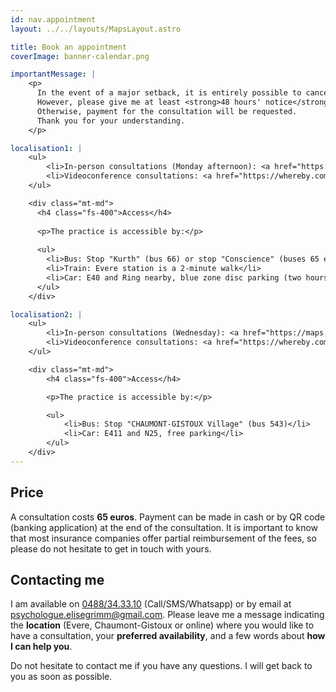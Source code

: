 ```yaml
---
id: nav.appointment
layout: ../../layouts/MapsLayout.astro

title: Book an appointment
coverImage: banner-calendar.png

importantMessage: |
    <p>
      In the event of a major setback, it is entirely possible to cancel an appointment.
      However, please give me at least <strong>48 hours' notice</strong>.  
      Otherwise, payment for the consultation will be requested. 
      Thank you for your understanding.
    </p>

localisation1: |
    <ul>
        <li>In-person consultations (Monday afternoon): <a href="https://maps.app.goo.gl/ZiPnN6xyHavBY6do9" target="_blank" />73 rue G. Kurth, B-1140 Bruxelles (Evere)</a></li>
        <li>Videoconference consultations: <a href="https://whereby.com/consultations-elisegrimm" target="_blank" />whereby.com/consultations-elisegrimm</a></li>
    </ul>

    <div class="mt-md">
      <h4 class="fs-400">Access</h4>
    
      <p>The practice is accessible by:</p>
    
      <ul>
        <li>Bus: Stop "Kurth" (bus 66) or stop "Conscience" (buses 65 et 66)</li>
        <li>Train: Evere station is a 2-minute walk</li>
        <li>Car: E40 and Ring nearby, blue zone disc parking (two hours free) can be found Rue J. B. Mosselmans</li>
      </ul>
    </div>

localisation2: |
    <ul>
        <li>In-person consultations (Wednesday): <a href="https://maps.app.goo.gl/zExM1F5uy2p5GN5v6" target="_blank" />Fyki Sports, Rue Inchebroux 1C, 1325 Chaumont-Gistoux</a></li>
        <li>Videoconference consultations: <a href="https://whereby.com/consultations-elisegrimm" target="_blank" />whereby.com/consultations-elisegrimm</a></li>
    </ul>

    <div class="mt-md">
        <h4 class="fs-400">Access</h4>

        <p>The practice is accessible by:</p>

        <ul>
            <li>Bus: Stop "CHAUMONT-GISTOUX Village" (bus 543)</li>
            <li>Car: E411 and N25, free parking</li>
        </ul>
    </div>
---
```


<h2>Price</h2>

A consultation costs **65 euros**. Payment can be made in cash or by QR code (banking application) at the end of the consultation. It is important to know that most insurance companies offer partial reimbursement of the fees, so please do not hesitate to get in touch with yours.

<h2>Contacting me</h2>

I am available on [0488/34.33.10](tel:0488343310) (Call/SMS/Whatsapp) or by email at
[psychologue.elisegrimm@gmail.com](mailto:psychologue.elisegrimm@gmail.com). Please leave me a message indicating the <b>location</b> (Evere, Chaumont-Gistoux or online) where you would like to have a consultation, your <b>preferred availability</b>, and a few words about <b>how I can help you</b>.

Do not hesitate to contact me if you have any questions. I will get back to you as soon as possible.
